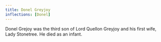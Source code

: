 ```yaml
---
title: Donel Greyjoy
inflections: [Donel]
---
```


Donel Grejoy was the third son of Lord Quellon Greyjoy and his first wife, Lady Stonetree. He died as an infant.


